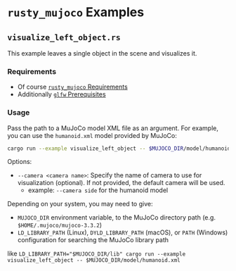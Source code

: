 # `rusty_mujoco` Examples

## `visualize_left_object.rs`

This example leaves a single object in the scene and visualizes it.

### Requirements

- Of course [`rusty_mujoco` Requirements](https://github.com/rust-control/rusty_mujoco?tab=readme-ov-file#requirements)
- Additionally [`glfw` Prerequisites](https://github.com/PistonDevelopers/glfw-rs?tab=readme-ov-file#prerequisites)

### Usage

Pass the path to a MuJoCo model XML file as an argument. For example,
you can use the `humanoid.xml` model provided by MuJoCo:

```sh
cargo run --example visualize_left_object -- $MUJOCO_DIR/model/humanoid/humanoid.xml
```

Options:

- `--camera <camera name>`: Specify the name of camera to use for visualization (optional). 
  If not provided, the default camera will be used.
  - example: `--camera side` for the humanoid model

Depending on your system, you may need to give:

- `MUJOCO_DIR` environment variable, to the MuJoCo directory path (e.g. `$HOME/.mujoco/mujoco-3.3.2`)
- `LD_LIBRARY_PATH` (Linux), `DYLD_LIBRARY_PATH` (macOS), or `PATH` (Windows) configuration
  for searching the MuJoCo library path

like `LD_LIBRARY_PATH="$MUJOCO_DIR/lib" cargo run --example visualize_left_object -- $MUJOCO_DIR/model/humanoid.xml`

